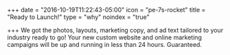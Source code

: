 +++
date = "2016-10-19T11:22:43-05:00"
icon = "pe-7s-rocket"
title = "Ready to Launch!"
type = "why"
noindex = "true"

+++
We got the photos, layouts, marketing copy, and ad text tailored to your industry ready to go! Your new custom website and online marketing campaigns will be up and running in less than 24 hours. Guaranteed.
<!--more-->
